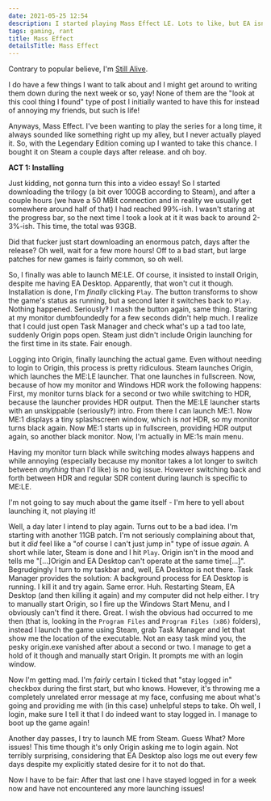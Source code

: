 ```yaml
---
date: 2021-05-25 12:54
description: I started playing Mass Effect LE. Lots to like, but EA isn't making this easy for me
tags: gaming, rant
title: Mass Effect
detailsTitle: Mass Effect
---
```


Contrary to popular believe, I'm [Still Alive](https://www.youtube.com/watch?v=Y6ljFaKRTrI).

I do have a few things I want to talk about and I might get around to writing them down during the next week or so, yay!
None of them are the "look at this cool thing I found" type of post I initially wanted to have this for instead of annoying my friends, but such is life!

Anyways, Mass Effect. I've been wanting to play the series for a long time, it always sounded like something right up my alley, but I never actually played it. So, with the Legendary Edition coming up I wanted to take this chance. I bought it on Steam a couple days after release. and oh boy.

__ACT 1: Installing__

Just kidding, not gonna turn this into a video essay! So I started downloading the trilogy (a bit over 100GB according to Steam), and after a couple hours (we have a 50 MBit connection and in reality we usually get somewhere around half of that) I had reached 99%-ish. I wasn't staring at the progress bar, so the next time I took a look at it it was back to around 2-3%-ish. This time, the total was 93GB.

Did that fucker just start downloading an enormous patch, days after the release? Oh well, wait for a few more hours! Off to a bad start, but large patches for new games is fairly common, so oh well.


So, I finally was able to launch ME:LE. Of course, it insisted to install Origin, despite me having EA Desktop. Apparently, that won't cut it though. Installation is done, I'm *finally* clicking `Play`. The button transforms to show the game's status as running, but a second later it switches back to `Play`. Nothing happened. Seriously‽ I mash the button again, same thing. Staring at my monitor dumbfoundedly for a few seconds didn't help much. I realize that I could just open Task Manager and check what's up a tad too late, suddenly Origin pops open. Steam just didn't include Origin launching for the first time in its state. Fair enough.

Logging into Origin, finally launching the actual game. Even without needing to login to Origin, this process is pretty ridiculous.
Steam launches Origin, which launches the ME:LE launcher. That one launches in fullscreen. Now, because of how my monitor and Windows HDR work
the following happens: First, my monitor turns black for a second or two while switching to HDR, because the launcher provides HDR output. Then the ME:LE launcher starts with an unskippable (seriously‽) intro. From there I can launch ME:1. Now ME:1 displays a tiny splashscreen window, which is *not* HDR, so my monitor turns black again. Now ME:1 starts up in fullscreen, providing HDR output again, so another black monitor. Now, I'm actually in ME:1s main menu.

Having my monitor turn black while switching modes always happens and while annoying (especially because my monitor takes a lot longer to switch between *anything* than I'd like) is no big issue. However switching back and forth between HDR and regular SDR content during launch is specific to ME:LE.

I'm not going to say much about the game itself - I'm here to yell about launching it, not playing it!

Well, a day later I intend to play again. Turns out to be a bad idea. I'm starting with another 11GB patch. I'm not seriously complaining about that, but it *did* feel like a "of course I can't just jump in" type of issue *again*.
A short while later, Steam is done and I hit `Play`. Origin isn't in the mood and tells me "[…]Origin and EA Desktop can't operate at the same time[…]". Begrudgingly I turn to my taskbar and, well, EA Desktop is not there. Task Manager provides the solution: A background process for EA Desktop is running. I kill it and try again. Same error. Huh. Restarting Steam, EA Desktop (and then killing it again) and my computer did not help either. I try to manually start Origin, so I fire up the Windows Start Menu, and I obviously can't find it there. Great. I wish the obvious had occurred to me then (that is, looking in the `Program Files` and `Program Files (x86)` folders), instead I launch the game using Steam, grab Task Manager and let that show me the location of the executable. Not an easy task mind you, the pesky origin.exe vanished after about a second or two. I manage to get a hold of it though and manually start Origin. It prompts me with an login window.

Now I'm getting mad. I'm *fairly* certain I ticked that "stay logged in" checkbox during the first start, but who knows. However, it's throwing me a completely unrelated error message at my face, confusing me about what's going and providing me with (in this case) unhelpful steps to take. Oh well, I login, make sure I tell it that I do indeed want to stay logged in. I manage to boot up the game again!

Another day passes, I try to launch ME from Steam. Guess What? More issues! This time though it's only Origin asking me to login again. Not terribly surprising, considering that EA Desktop also logs me out every few days despite my explicitly stated desire for it to not do that.

Now I have to be fair: After that last one I have stayed logged in for a week now and have not encountered any more launching issues!

